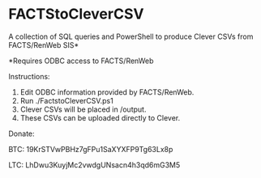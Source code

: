 # FACTStoCleverCSV

A collection of SQL queries and PowerShell to produce Clever CSVs from FACTS/RenWeb SIS*

*Requires ODBC access to FACTS/RenWeb

Instructions:
1. Edit ODBC information provided by FACTS/RenWeb.
2. Run ./FactstoCleverCSV.ps1
3. Clever CSVs will be placed in /output.
4. These CSVs can be uploaded directly to Clever.


Donate:


BTC: 19KrSTVwPBHz7gFPu1SaXYXFP9Tg63Lx8p


LTC: LhDwu3KuyjMc2vwdgUNsacn4h3qd6mG3M5
